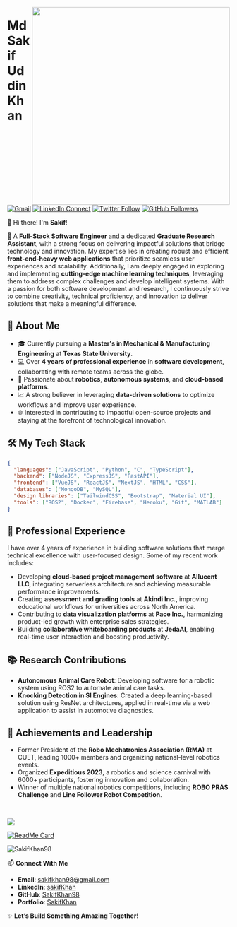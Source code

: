 <a target="_blank" href="https://sakifkhan.xyz/"><img width="448" align="right" src="https://i.ibb.co/wJWv8n6/Mechanica-L-Roots-Digital-Wings.png"></a>

<h1> Md Sakif Uddin Khan</h1>

[![Gmail](https://img.shields.io/badge/%20-Send%20Mail-black?color=14171A&labelColor=ef5350&logo=gmail&logoColor=ffffff)](mailto:sakifkhan98@gmail.com)
[![LinkedIn Connect](https://img.shields.io/badge/%20-Connect-black?color=14171A&labelColor=212121&logo=linkedin&logoColor=ffffff)](https://www.linkedin.com/in/sakifkhan/)
[![Twitter Follow](https://img.shields.io/twitter/follow/sakif_khan?label=Follow&style=social)](https://twitter.com/sakif_khan)
[![GitHub Followers](https://img.shields.io/github/followers/SakifKhan98?label=Follow&style=social)](https://github.com/SakifKhan98)

👋 Hi there! I'm **Sakif**!  
<!-- 🚀 A **Full-Stack Software Engineer** and **Graduate Research Assistant**, specializing in **front-end-heavy development** and cutting-edge **machine learning solutions**. -->
🚀 A **Full-Stack Software Engineer** and a dedicated **Graduate Research Assistant**, with a strong focus on delivering impactful solutions that bridge technology and innovation. My expertise lies in creating robust and efficient **front-end-heavy web applications** that prioritize seamless user experiences and scalability. Additionally, I am deeply engaged in exploring and implementing **cutting-edge machine learning techniques**, leveraging them to address complex challenges and develop intelligent systems. With a passion for both software development and research, I continuously strive to combine creativity, technical proficiency, and innovation to deliver solutions that make a meaningful difference.


## 🌟 About Me

- 🎓 Currently pursuing a **Master's in Mechanical & Manufacturing Engineering** at **Texas State University**.  
- 💻 Over **4 years of professional experience** in **software development**, collaborating with remote teams across the globe.  
- 🤖 Passionate about **robotics**, **autonomous systems**, and **cloud-based platforms**.  
- 📈 A strong believer in leveraging **data-driven solutions** to optimize workflows and improve user experience.  
- 🌐 Interested in contributing to impactful open-source projects and staying at the forefront of technological innovation.


## 🛠️ My Tech Stack

```json
{
  "languages": ["JavaScript", "Python", "C", "TypeScript"],
  "backend": ["NodeJS", "ExpressJS", "FastAPI"],
  "frontend": ["VueJS", "ReactJS", "NextJS", "HTML", "CSS"],
  "databases": ["MongoDB", "MySQL"],
  "design libraries": ["TailwindCSS", "Bootstrap", "Material UI"],
  "tools": ["ROS2", "Docker", "Firebase", "Heroku", "Git", "MATLAB"]
}
```
## 💼 **Professional Experience**  
I have over 4 years of experience in building software solutions that merge technical excellence with user-focused design. Some of my recent work includes:  
- Developing **cloud-based project management software** at **Allucent LLC**, integrating serverless architecture and achieving measurable performance improvements.  
- Creating **assessment and grading tools** at **Akindi Inc.**, improving educational workflows for universities across North America.  
- Contributing to **data visualization platforms** at **Pace Inc.**, harmonizing product-led growth with enterprise sales strategies.  
- Building **collaborative whiteboarding products** at **JedaAI**, enabling real-time user interaction and boosting productivity.  

## 📚 **Research Contributions**  
- **Autonomous Animal Care Robot**: Developing software for a robotic system using ROS2 to automate animal care tasks.  
- **Knocking Detection in SI Engines**: Created a deep learning-based solution using ResNet architectures, applied in real-time via a web application to assist in automotive diagnostics.  


## 🌟 **Achievements and Leadership**  
- Former President of the **Robo Mechatronics Association (RMA)** at CUET, leading 1000+ members and organizing national-level robotics events.  
- Organized **Expeditious 2023**, a robotics and science carnival with 6000+ participants, fostering innovation and collaboration.  
- Winner of multiple national robotics competitions, including **ROBO PRAS Challenge** and **Line Follower Robot Competition**.  

<br />

<p align="left">
  <a href="https://github.com/SakifKhan98"> <img align="center" src="https://github-readme-stats.anuraghazra1.vercel.app/api/top-langs/?username=SakifKhan98&layout=compact&theme=radical" />
</a>
</p>

[![ReadMe Card](https://github-readme-stats.vercel.app/api/pin/?username=SakifKhan98&align=center&theme=radical&repo=student-performance-prediction&show_owner=true)](https://github.com/SakifKhan98/student-performance-prediction)

<p align="left"> <img src="https://github-readme-stats.vercel.app/api?username=SakifKhan98&theme=synthwave&show_icons=true" alt="SakifKhan98" /> </h1>

📫 **Connect With Me**  
- **Email**: [sakifkhan98@gmail.com](mailto:sakifkhan98@gmail.com)  
- **LinkedIn**: [sakifKhan](https://linkedin.com/in/sakifKhan)  
- **GitHub**: [SakifKhan98](https://github.com/SakifKhan98)  
- **Portfolio**: [SakifKhan](https://sakifkhan.xyz)  

✨ **Let’s Build Something Amazing Together!**